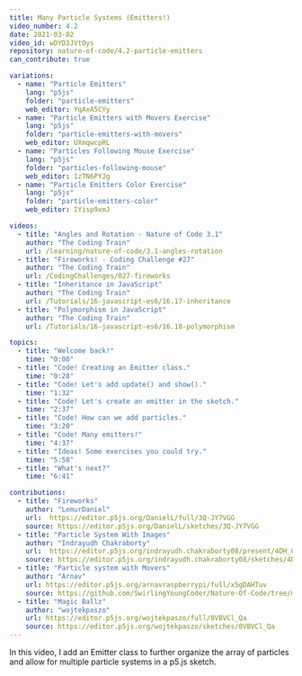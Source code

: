 ```yaml
---
title: Many Particle Systems (Emitters!)
video_number: 4.2
date: 2021-03-02
video_id: wDYD3JVtOys
repository: nature-of-code/4.2-particle-emitters
can_contribute: true

variations:
  - name: "Particle Emitters"
    lang: "p5js"
    folder: "particle-emitters"
    web_editor: YqAxA5CYy
  - name: "Particle Emitters with Movers Exercise"
    lang: "p5js"
    folder: "particle-emitters-with-movers"
    web_editor: UXmqwcpRL
  - name: "Particles Following Mouse Exercise"
    lang: "p5js"
    folder: "particles-following-mouse"
    web_editor: 1zTN6PYJg
  - name: "Particle Emitters Color Exercise"
    lang: "p5js"
    folder: "particle-emitters-color"
    web_editor: IYisp9xmJ

videos:
  - title: "Angles and Rotation - Nature of Code 3.1"
    author: "The Coding Train"
    url: /learning/nature-of-code/3.1-angles-rotation
  - title: "Fireworks! - Coding Challenge #27"
    author: "The Coding Train"
    url: /CodingChallenges/027-fireworks
  - title: "Inheritance in JavaScript"
    author: "The Coding Train"
    url: /Tutorials/16-javascript-es6/16.17-inheritance
  - title: "Polymorphism in JavaScript"
    author: "The Coding Train"
    url: /Tutorials/16-javascript-es6/16.18-polymorphism

topics:
  - title: "Welcome back!"
    time: "0:00"
  - title: "Code! Creating an Emitter class."
    time: "0:28"
  - title: "Code! Let's add update() and show()."
    time: "1:32"
  - title: "Code! Let's create an emitter in the sketch."
    time: "2:37"
  - title: "Code! How can we add particles."
    time: "3:20"
  - title: "Code! Many emitters!"
    time: "4:37"
  - title: "Ideas! Some exercises you could try."
    time: "5:58"
  - title: "What's next?"
    time: "6:41"

contributions:
  - title: "Fireworks"
    author: "LemurDaniel"
    url:  https://editor.p5js.org/DanielL/full/3Q-JY7VGG
    source: https://editor.p5js.org/DanielL/sketches/3Q-JY7VGG
  - title: "Particle System With Images"
    author: "Indrayudh Chakraborty"
    url:  https://editor.p5js.org/indrayudh.chakraborty08/present/4DH_GBaPO
    source: https://editor.p5js.org/indrayudh.chakraborty08/sketches/4DH_GBaPO
  - title: "Particle system with Movers"
    author: "Arnav"
    url: https://editor.p5js.org/arnavraspberrypi/full/x5gDAHTuv
    source: https://github.com/SwirlingYoungCoder/Nature-Of-Code/tree/main/particlesystem
  - title: "Magic Ballz"
    author: "wojtekpaszo"
    url: https://editor.p5js.org/wojtekpaszo/full/0VBVCl_Qa
    source: https://editor.p5js.org/wojtekpaszo/sketches/0VBVCl_Qa
---
```


In this video, I add an Emitter class to further organize the array of particles and allow for multiple particle systems in a p5.js sketch.
